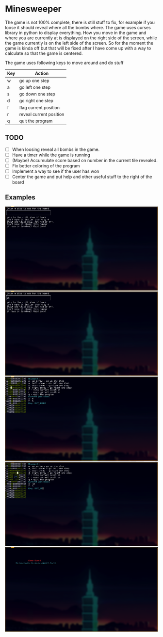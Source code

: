 # Minesweeper
The game is not 100% complete, there is still stuff to fix, 
for example if you loose it should reveal where all the bombs where.
The game uses curses library in python to display everything.
How you move in the game and where you are currently at is displayed 
on the right side of the screen, while the game currently is on the 
left side of the screen. So for the moment the game is kinda off but
that will be fixed after I have come up with a way to calculate so
that the game is centered.<br>
<p>The game uses following keys to move around and do stuff</p>

Key | Action
----|-------------
w   | go up one step
a   | go left one step
s   | go down one step
d   | go right one step
f   | flag current position
r   | reveal current position
q   | quit the program

## TODO
- [ ] When loosing reveal all bombs in the game.
- [ ] Have a timer while the game is running
- [ ] (Maybe) Accumulate score based on number in the current tile revealed.
- [ ] Fix better coloring of the program
- [ ] Implement a way to see if the user has won
- [ ] Center the game and put help and other useful stuff to the right of the board

## Examples
![Before entering a size for the board](example.png)
![Having entered a size for the board](example2.png)
![Revealed all positions with 0 while playing the game](example3.png)
![Flagged 2 bombs and revealed numbers around](example4.png)
![When you hit a bomb you get prompted with a question about playing again](example5.png)
